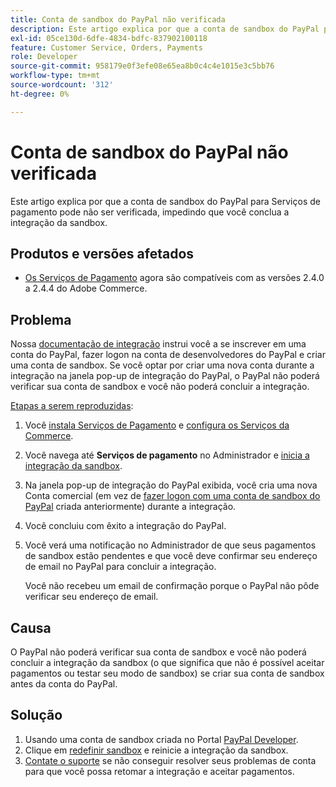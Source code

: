 ```yaml
---
title: Conta de sandbox do PayPal não verificada
description: Este artigo explica por que a conta de sandbox do PayPal para Serviços de pagamento pode não ser verificada, impedindo que você conclua a integração da sandbox.
exl-id: 05ce130d-6dfe-4834-bdfc-837902100118
feature: Customer Service, Orders, Payments
role: Developer
source-git-commit: 958179e0f3efe08e65ea8b0c4c4e1015e3c5bb76
workflow-type: tm+mt
source-wordcount: '312'
ht-degree: 0%

---
```


# Conta de sandbox do PayPal não verificada

Este artigo explica por que a conta de sandbox do PayPal para Serviços de pagamento pode não ser verificada, impedindo que você conclua a integração da sandbox.

## Produtos e versões afetados

* [Os Serviços de Pagamento](https://marketplace.magento.com/magento-payment-services.html) agora são compatíveis com as versões 2.4.0 a 2.4.4 do Adobe Commerce.

## Problema

Nossa [documentação de integração](https://experienceleague.adobe.com/docs/commerce-merchant-services/payment-services/get-started/onboard.html?lang=pt-BR) instrui você a se inscrever em uma conta do PayPal, fazer logon na conta de desenvolvedores do PayPal e criar uma conta de sandbox. Se você optar por criar uma nova conta durante a integração na janela pop-up de integração do PayPal, o PayPal não poderá verificar sua conta de sandbox e você não poderá concluir a integração.

<u>Etapas a serem reproduzidas</u>:

1. Você [instala Serviços de Pagamento](https://experienceleague.adobe.com/docs/commerce-merchant-services/payment-services/get-started/install.html?lang=pt-BR) e [configura os Serviços da Commerce](https://experienceleague.adobe.com/docs/commerce-merchant-services/payment-services/get-started/connect.html?lang=pt-BR#configure-commerce-services).
1. Você navega até **Serviços de pagamento** no Administrador e [inicia a integração da sandbox](https://experienceleague.adobe.com/docs/commerce-merchant-services/payment-services/get-started/onboard.html?lang=pt-BR).
1. Na janela pop-up de integração do PayPal exibida, você cria uma nova Conta comercial (em vez de [fazer logon com uma conta de sandbox do PayPal](https://experienceleague.adobe.com/docs/commerce-merchant-services/payment-services/get-started/sandbox.html?lang=pt-BR#test-in-sandbox-environment) criada anteriormente) durante a integração.
1. Você concluiu com êxito a integração do PayPal.
1. Você verá uma notificação no Administrador de que seus pagamentos de sandbox estão pendentes e que você deve confirmar seu endereço de email no PayPal para concluir a integração.

   Você não recebeu um email de confirmação porque o PayPal não pôde verificar seu endereço de email.

## Causa

O PayPal não poderá verificar sua conta de sandbox e você não poderá concluir a integração da sandbox (o que significa que não é possível aceitar pagamentos ou testar seu modo de sandbox) se criar sua conta de sandbox antes da conta do PayPal.

## Solução

1. Usando uma conta de sandbox criada no Portal [PayPal Developer](https://developer.paypal.com/docs/api-basics/sandbox/accounts/#create-a-business-sandbox-account).
1. Clique em [redefinir sandbox](https://experienceleague.adobe.com/docs/commerce-merchant-services/payment-services/get-started/sandbox.html?lang=pt-BR#test-in-sandbox-environment) e reinicie a integração da sandbox.
1. [Contate o suporte](mailto:payment-services-support@adobe.com) se não conseguir resolver seus problemas de conta para que você possa retomar a integração e aceitar pagamentos.
